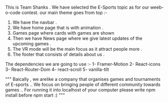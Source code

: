 This is Team Shanks . 
We have selected the E-Sports topic as for our weeb-o-code contest.
our main theme goes from top :- 
1. We have the navbar .
2. We have home page that is with animation .
3. Games page where cards with games are shown 
4. Then we have News page where we give latest updates of the upcoming games .
5. The VR mode will be the main focus as it attract people more .
6. The footer that consists of details about us .

The dependencies we are going to use :-
1- Framer-Motion
2- React-icons
3- React-Router-Dom
4- react-scroll
5- vanilla-tilt

"""
Baically , we arelike a company that organises games and tournaments of E-sports ..
We focus on bringing people of different community towards games ..
For running it into localhost of your computer please write npm install before npm start :)
""" 
